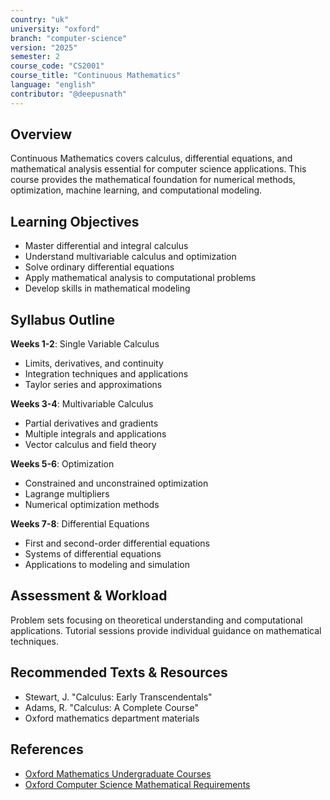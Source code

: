 ```yaml
---
country: "uk"
university: "oxford"
branch: "computer-science"
version: "2025"
semester: 2
course_code: "CS2001"
course_title: "Continuous Mathematics"
language: "english"
contributor: "@deepusnath"
---
```


## Overview

Continuous Mathematics covers calculus, differential equations, and mathematical analysis essential for computer science applications. This course provides the mathematical foundation for numerical methods, optimization, machine learning, and computational modeling.

## Learning Objectives

- Master differential and integral calculus
- Understand multivariable calculus and optimization
- Solve ordinary differential equations
- Apply mathematical analysis to computational problems
- Develop skills in mathematical modeling

## Syllabus Outline

**Weeks 1-2**: Single Variable Calculus
- Limits, derivatives, and continuity
- Integration techniques and applications
- Taylor series and approximations

**Weeks 3-4**: Multivariable Calculus
- Partial derivatives and gradients
- Multiple integrals and applications
- Vector calculus and field theory

**Weeks 5-6**: Optimization
- Constrained and unconstrained optimization
- Lagrange multipliers
- Numerical optimization methods

**Weeks 7-8**: Differential Equations
- First and second-order differential equations
- Systems of differential equations
- Applications to modeling and simulation

## Assessment & Workload

Problem sets focusing on theoretical understanding and computational applications. Tutorial sessions provide individual guidance on mathematical techniques.

## Recommended Texts & Resources

- Stewart, J. "Calculus: Early Transcendentals"
- Adams, R. "Calculus: A Complete Course"
- Oxford mathematics department materials

## References

- [Oxford Mathematics Undergraduate Courses](https://www.maths.ox.ac.uk/study-here/undergraduate)
- [Oxford Computer Science Mathematical Requirements](https://www.cs.ox.ac.uk/teaching/courses/)
